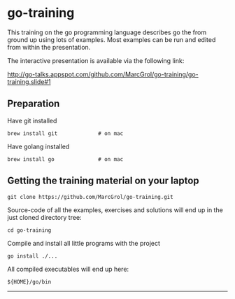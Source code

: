 # go-training

This training on the go programming language describes go the from ground up using lots of examples.
Most examples can be run and edited from within the presentation.

The interactive presentation is available via the following link:

http://go-talks.appspot.com/github.com/MarcGrol/go-training/go-training.slide#1

## Preparation

Have git installed

    brew install git             # on mac
  
Have golang installed
    
    brew install go              # on mac

## Getting the training material on your laptop

    git clone https://github.com/MarcGrol/go-training.git
    
    
Source-code of all the examples, exercises and solutions will end up in the just cloned directory tree:

    cd go-training

Compile and install all little programs with the project

    go install ./...

All compiled executables will end up here:

    ${HOME}/go/bin

---

